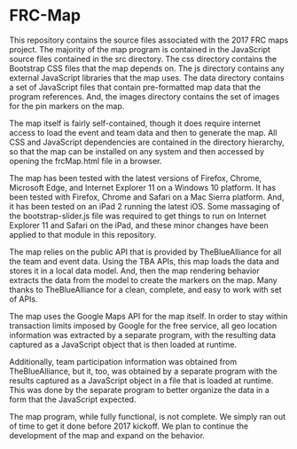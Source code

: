 # FRC-Map
This repository contains the source files associated with the 2017 FRC maps project. The majority of the map program
is contained in the JavaScript source files contained in the src directory. The css directory contains the 
Bootstrap CSS files that the map depends on. The js directory contains any external JavaScript libraries that the
map uses. The data directory contains a set of JavaScript files that contain pre-formatted map data that the
program references. And, the images directory contains the set of images for the pin markers on the map.

The map itself is fairly self-contained, though it does require internet access to load the event and team data
and then to generate the map. All CSS and JavaScript dependencies are contained in the directory hierarchy, so that
the map can be installed on any system and then accessed by opening the frcMap.html file in a browser.

The map has been tested with the latest versions of Firefox, Chrome, Microsoft Edge, and Internet Explorer 11 on a 
Windows 10 platform. It has been tested with Firefox, Chrome and Safari on a Mac Sierra platform. And, it has been 
tested on an iPad 2 running the latest iOS. Some massaging of the bootstrap-slider.js file was required to get things
to run on Internet Explorer 11 and Safari on the iPad, and these minor changes have been applied to that module in
this repository.

The map relies on the public API that is provided by TheBlueAlliance for all the team and event data. Using the
TBA APIs, this map loads the data and stores it in a local data model. And, then the map rendering behavior extracts
the data from the model to create the markers on the map. Many thanks to TheBlueAlliance for a clean, complete, and 
easy to work with set of APIs.

The map uses the Google Maps API for the map itself. In order to stay within transaction limits imposed by 
Google for the free service, all geo location information was extracted by a separate program, with the resulting
data captured as a JavaScript object that is then loaded at runtime.

Additionally, team participation information was obtained from TheBlueAlliance, but it, too, was obtained by a separate
program with the results captured as a JavaScript object in a file that is loaded at runtime. This was done by the 
separate program to better organize the data in a form that the JavaScript expected.

The map program, while fully functional, is not complete. We simply ran out of time to get it done before
2017 kickoff. We plan to continue the development of the map and expand on the behavior.
